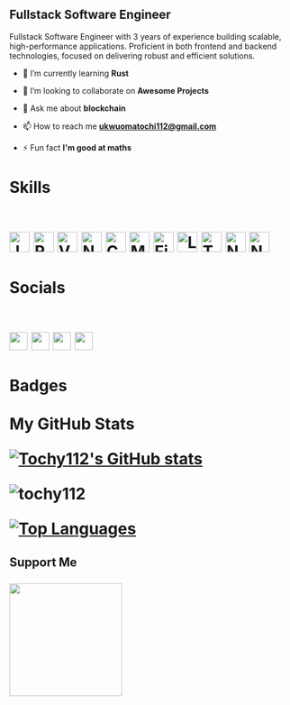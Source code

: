 Fullstack Software Engineer
------------------------------
Fullstack Software Engineer with 3 years of experience building scalable, high-performance applications. Proficient in both frontend and backend technologies, focused on delivering robust and efficient solutions.

- 🌱 I’m currently learning **Rust**

- 👯 I’m looking to collaborate on **Awesome Projects**

- 💬 Ask me about **blockchain**

- 📫 How to reach me **[ukwuomatochi112@gmail.com](mailto:ukwuomatochi112@gmail.com)**

- ⚡ Fun fact **I'm good at maths**

<h1> Skills 
<br>
<br>
<p align="left">
<a href="https://developer.mozilla.org/en-US/docs/Web/JavaScript" target="_blank" rel="noreferrer"><img src="https://raw.githubusercontent.com/danielcranney/readme-generator/main/public/icons/skills/javascript-colored.svg" width="36" height="36" alt="JavaScript" /></a>
<a href="https://reactjs.org/" target="_blank" rel="noreferrer"><img src="https://raw.githubusercontent.com/danielcranney/readme-generator/main/public/icons/skills/react-colored.svg" width="36" height="36" alt="React" /></a>
<a href="https://vuejs.org/" target="_blank" rel="noreferrer"><img src="https://raw.githubusercontent.com/danielcranney/readme-generator/main/public/icons/skills/vuejs-colored.svg" width="36" height="36" alt="Vue" /></a>
<a href="https://nodejs.org/" target="_blank" rel="noreferrer"><img src="https://raw.githubusercontent.com/danielcranney/readme-generator/main/public/icons/skills/nodejs-colored.svg" width="36" height="36" alt="Nodejs" /></a>
<a href="https://www.w3.org/TR/CSS/#css" target="_blank" rel="noreferrer"><img src="https://raw.githubusercontent.com/danielcranney/readme-generator/main/public/icons/skills/css3-colored.svg" width="36" height="36" alt="CSS3" /></a>
<a href="https://www.mysql.com/" target="_blank" rel="noreferrer"><img src="https://raw.githubusercontent.com/danielcranney/readme-generator/main/public/icons/skills/mysql-colored.svg" width="36" height="36" alt="MySQL" /></a>
<a href="https://firebase.google.com/" target="_blank" rel="noreferrer"><img src="https://raw.githubusercontent.com/danielcranney/readme-generator/main/public/icons/skills/firebase-colored.svg" width="36" height="36" alt="Firebase" /></a>
<a href="https://laravel.com/" target="_blank" rel="noreferrer"><img src="https://raw.githubusercontent.com/danielcranney/readme-generator/main/public/icons/skills/laravel-colored.svg" width="36" height="36" alt="Laravel" /></a>
<a href="https://typescript.com/" target="_blank" rel="noreferrer"><img src="https://raw.githubusercontent.com/danielcranney/readme-generator/main/public/icons/skills/typescript-colored.svg" width="36" height="36" alt="Typescript" /></a>
<a href="https://nestjs.com/" target="_blank" rel="noreferrer"><img src="https://raw.githubusercontent.com/danielcranney/readme-generator/main/public/icons/skills/nestjs-colored.svg" width="36" height="36" alt="Nestjs" /></a>
<a href="https://nextjs.com/" target="_blank" rel="noreferrer"><img src="https://cdn.worldvectorlogo.com/logos/nextjs-2.svg" width="36" height="36" alt="Nextjs"/></a>
</p>
<h1> Socials
<br>
<br>
<p align="left"> <a href="https://www.github.com/Tochy112" target="_blank" rel="noreferrer"><img src="https://raw.githubusercontent.com/danielcranney/readme-generator/main/public/icons/socials/github.svg" width="32" height="32" /></a> <a href="https://www.linkedin.com/in/ukwuoma-tochukwu" target="_blank" rel="noreferrer"><img src="https://raw.githubusercontent.com/danielcranney/readme-generator/main/public/icons/socials/linkedin.svg" width="32" height="32" /></a> <a href="http://www.medium.com/@tochy_codes" target="_blank" rel="noreferrer"><img src="https://raw.githubusercontent.com/danielcranney/readme-generator/main/public/icons/socials/medium.svg" width="32" height="32" /></a> <a href="https://www.twitter.com/tochy0x" target="_blank" rel="noreferrer"><img src="https://raw.githubusercontent.com/danielcranney/readme-generator/main/public/icons/socials/twitter.svg" width="32" height="32" /></a></p>
<h1> Badges
<br>
<br>
<b>My GitHub Stats</b>

<a href="http://www.github.com/Tochy112"><img src="https://github-readme-stats.vercel.app/api?username=Tochy112&show_icons=true&hide=stars,&count_private=true&title_color=0891b2&text_color=ffffff&icon_color=0891b2&bg_color=1c1917&hide_border=true&show_icons=true" alt="Tochy112's GitHub stats" /></a>

<p><img align="center" src="https://github-readme-streak-stats.herokuapp.com/?user=Tochy112&" alt="tochy112" /></p>

<a href="https://github.com/Tochy112" align="left"><img src="https://github-readme-stats.vercel.app/api/top-langs/?username=Tochy112&langs_count=6&title_color=0891b2&text_color=ffffff&icon_color=0891b2&bg_color=1c1917&hide_border=true&locale=en&custom_title=Top%20%Languages" alt="Top Languages" /></a>

<h2> Support Me
<br>
<br> 
<a href="https://www.buymeacoffee.com/tochi"><img src="https://cdn.buymeacoffee.com/buttons/v2/default-yellow.png" width="200" /></a>                
         
                  
                  
                                          
              

         
                  
                  
                                          
              
